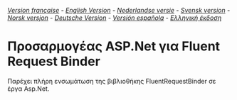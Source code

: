 ﻿_[Version française](README.md) - [English Version](README-EN.md) - [Nederlandse versie](README-NL.md) - [Svensk version](README-SE.md) - [Norsk versjon](README-NO.md) - [Deutsche Version](README-DE.md) - [Versión española](README-ES.md) - [Ελληνική έκδοση](README-GR.md)_

# Προσαρμογέας ASP.Net για Fluent Request Binder 

Παρέχει πλήρη ενσωμάτωση της βιβλιοθήκης FluentRequestBinder σε έργα Asp.Net.